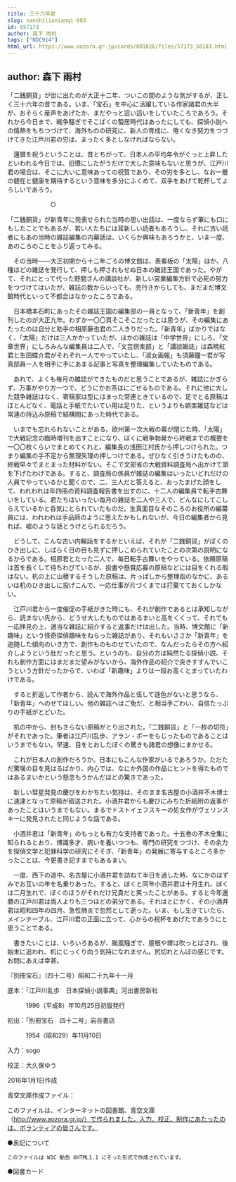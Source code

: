 ```yaml
---
title: 三十六年前
slug: sanshiliunianqi-803
id: 057173
author: 森下 雨村
tags: ["NDC914"]
html_url: https://www.aozora.gr.jp/cards/001826/files/57173_58183.html
---
```


## author: 森下 雨村

「二銭銅貨」が世に出たのが大正十二年、ついこの間のような気がするが、正しく三十六年の昔である。いま、「宝石」を中心に活躍している作家諸君の大半が、おそらく産声をあげたか、まだやっと這い這いをしていたころであろう。それから今日まで、戦争騒ぎでそこばくの蟄居時代はあったにしても、探偵小説への情熱をもちつづけて、海外ものの研究に、新人の育成に、倦くなき努力をつづけてきた江戸川君の労は、まったく多としなければならない。

　還暦を祝うということは、昔とちがって、日本人の平均年令がぐっと上昇したといわれる今日では、旧慣にしたがうだけで大した意味もないと思うが、江戸川君の場合は、そこに大いに意味あっての祝賀であり、その労を多とし、なお一層の健在と健康を期待するという意味を多分にふくめて、双手をあげて乾杯してよろしいであろう。



　　　　　　　○



「二銭銅貨」が新青年に発表せられた当時の思い出話は、一度ならず筆にも口にもしたことでもあるが、若い人たちには耳新しい読者もあろうし、それに古い読者にもあの当時の雑誌編集の内幕話は、いくらか興味もあろうかと、いま一度、あのころのことをふり返ってみる。

　その当時――大正初期から十二年ごろの博文館は、表看板の「太陽」ほか、八種ほどの雑誌を発行して、押しも押されもせぬ日本の雑誌王国であった。やがて、それにとって代った野間さんの講談社が、新しい営業編集方針で必死の努力をつづけてはいたが、雑誌の数からいっても、売行きからしても、まだまだ博文館時代といって不都合はなかったころである。

　日本橋本石町にあったその雑誌王国の編集部の一員となって、「新青年」を創刊したのが大正九年。わずか一〇〇頁そこそこだったとは思うが、その編集にあたったのは自分と助手の相原藤也君の二人きりだった。「新青年」ばかりではなく、「太陽」だけは三人かかっていたが、ほかの雑誌は「中学世界」にしろ、「文章世界」にしろみんな編集員は二人で、「文芸倶楽部」と「講談雑誌」は森暁紅君と生田蝶介君がそれぞれ一人でやっていたし、「淑女画報」も須藤鐘一君が写真部員一人を相手に手にあまる記事と写真を整理編集していたものである。

　あれで、よくも毎月の雑誌ができたものだと思うことであるが、雑誌にかぎらず、万事がやり方一つで、どうにかお茶はにごせるものである。それに他に大した競争雑誌はなく、寄稿家は型にはまった常連ときているので、足でとる原稿はほとんどなく、電話と手紙でたいてい用は足りた、というよりも娯楽雑誌などは常連の持込み原稿で結構間にあった時代である。

　いまでも忘れられないことがある。欧州第一次大戦の幕が閉じた時、「太陽」で大戦記念の臨時増刊を出すことになり、ぼくに戦争勃発から終戦までの概要を一〇〇枚くらいでまとめてくれと、編集長の浅田江村氏から押しつけられた。つまり編集の手不足から無理矢理の押しつけである。ぜひなく引きうけたものの、終戦早々でまとまった材料がない。そこで文部省の大戦資料調査局へ出かけて頭を下げたわけである。すると、調査局の係員が雑誌の編集はいったいどれだけの人員でやっているかと聞くので、二、三人だと答えると、おったまげた顔をして、われわれは年四冊の資料調査報告書を出すのに、十二人の編集員で転手古舞いをしている。君たちはいったい毎月の雑誌を二人や三人で、どんなにしてこしらえているかと呑気にとられていたものだ。生真面目なそのころのお役所の編纂員には、われわれは手品師のように思えたかもしれないが、今日の編集者から見れば、嘘のような話とうけとられるだろう。

　どうして、こんな古い内輪話をするかといえば、それが「二銭銅貨」がぼくのひき出しに、しばらく日の目も見ずに押しこめられていたことの次第の説明になるからである。相原君とたった二人で、毎日転手古舞いをやっている。依頼原稿は首を長くして待ちわびているが、投書や懸賞応募の原稿などには目をくれる暇はない。机の上に山積するそうした原稿は、片っぱしから整理函のなかに、あるいは机のひき出しに投げこんで、一応仕事が片づくまでは打棄てておくしかない。

　江戸川君から一度催促の手紙がきた時にも、それが創作であるとは承知しながら、読まない先から、どうせ大したものではあるまいと高をくくって、それでも一応拝見の上、適当な雑誌に紹介すると返事だけは出した。当時、博文館に「新趣味」という怪奇探偵趣味をねらった雑誌があり、それもいささか「新青年」を追随した傾向のいき方で、創作ものものせていたので、なんだったらその方へ紹介しようという肚だったと思う。というのも、自分の方は純然たる探偵小説、それも創作方面にはまだまだ望みがないから、海外作品の紹介で突きすすんでいこうという方針だったからで、いわば「新趣味」よりは一段お高くとまっていたわけである。

　すると折返して作者から、読んで海外作品と伍して遜色がないと思うなら、「新青年」へのせてほしい。他の雑誌へはご免だ、と相当手ごわい、自信たっぷりの手紙がとどいた。

　机の中から、封もきらない原稿がとり出された。「二銭銅貨」と「一枚の切符」がそれであった。筆者は江戸川乱歩、アラン・ポーをもじったものであることはいうまでもない。早速、目をとおしたぼくの驚きも諸君の想像にまかせる。

　これが日本人の創作だろうか。日本にもこんな作家がいるであろうか。ただただ驚嘆の目を見はるばかり、内心では、なにか外国の作品にヒントを得たものではあるまいかという懸念もうかんだほどの驚きであった。

　新しい彗星発見の慶びをわかちたい気持は、そのまま名古屋の小酒井不木博士に速達となって原稿が廻送された。小酒井君からも慶びにみちた折紙附の返事があったことはいうまでもない。まるでドストイェフスキーの処女作がヴェリンスキーに発見されたと同じような話である。

　小酒井君は「新青年」のもっとも有力な支持者であった。十五巻の不木全集に知られるとおり、博識多才、病いを養いつつも、専門の研究をつづけ、その余力を探偵文学と犯罪科学の研究にそそぎ、「新青年」の発展に寄与するところ多かったことは、今更書き記すまでもあるまい。

　一度、西下の途中、名古屋に小酒井君を訪ねて半日を過した時、なにかのはずみでお互いの年を名乗りあった。すると、ぼくと同年小酒井君は十月生れ、ぼくは二月生れで、ぼくのほうがそれだけ兄貴だと笑ったことがある。すると今年還暦の江戸川君は両人よりも三つほどの弟分である。それはとにかく、その小酒井君は昭和四年の四月、急性肺炎で忽然として逝った。いま、もし生きていたら、メインテーブル、江戸川君の正面に立って、心からの祝杯をあげたであろうにと思うことである。

　書きたいことは、いろいろあるが、颱風騒ぎで、屋根や塀は吹っとばされ、後始末に追われ、机にじっくり向う気持になれません。尻切れとんぼの感じです。お間にあえば幸甚。

『別冊宝石』（四十二号）昭和二十九年十一月













底本：「江戸川乱歩　日本探偵小説事典」河出書房新社

　　　1996（平成8）年10月25日初版発行

初出：「別冊宝石　四十二号」岩谷書店

　　　1954（昭和29）年11月10日

入力：sogo

校正：大久保ゆう

2016年1月1日作成

青空文庫作成ファイル：

このファイルは、インターネットの図書館、青空文庫（http://www.aozora.gr.jp/）で作られました。入力、校正、制作にあたったのは、ボランティアの皆さんです。











●表記について


	このファイルは W3C 勧告 XHTML1.1 にそった形式で作成されています。







●図書カード